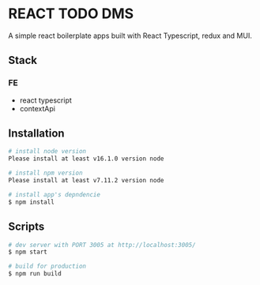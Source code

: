# REACT TODO DMS

A simple react boilerplate apps built with React Typescript, redux and MUI.

## Stack

### FE

- react typescript
- contextApi

## Installation

```bash
# install node version
Please install at least v16.1.0 version node

# install npm version
Please install at least v7.11.2 version node
```

```bash
# install app's depndencie
$ npm install
```

## Scripts

```bash
# dev server with PORT 3005 at http://localhost:3005/
$ npm start

# build for production
$ npm run build
```

